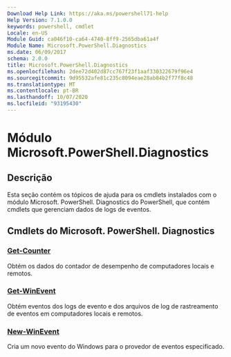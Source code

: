 ```yaml
---
Download Help Link: https://aka.ms/powershell71-help
Help Version: 7.1.0.0
keywords: powershell, cmdlet
Locale: en-US
Module Guid: ca046f10-ca64-4740-8ff9-2565dba61a4f
Module Name: Microsoft.PowerShell.Diagnostics
ms.date: 06/09/2017
schema: 2.0.0
title: Microsoft.PowerShell.Diagnostics
ms.openlocfilehash: 2dee72d402d87cc767f23f1aaf330322679f96e4
ms.sourcegitcommit: 9d95532afe81c235c8094eae28ab84b2f77f8c48
ms.translationtype: MT
ms.contentlocale: pt-BR
ms.lasthandoff: 10/07/2020
ms.locfileid: "93195430"
---
```

# Módulo Microsoft.PowerShell.Diagnostics

## Descrição

Esta seção contém os tópicos de ajuda para os cmdlets instalados com o módulo Microsoft. PowerShell. Diagnostics do PowerShell, que contém cmdlets que gerenciam dados de logs de eventos.

## Cmdlets do Microsoft. PowerShell. Diagnostics

### [Get-Counter](Get-Counter.md)
Obtém os dados do contador de desempenho de computadores locais e remotos.

### [Get-WinEvent](Get-WinEvent.md)
Obtém eventos dos logs de evento e dos arquivos de log de rastreamento de eventos em computadores locais e remotos.

### [New-WinEvent](New-WinEvent.md)
Cria um novo evento do Windows para o provedor de eventos especificado.

